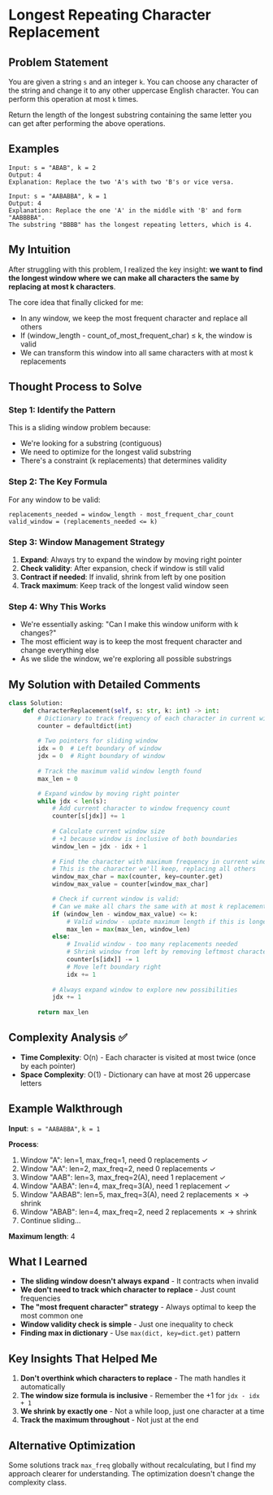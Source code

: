 # Longest Repeating Character Replacement

## Problem Statement
You are given a string `s` and an integer `k`. You can choose any character of the string and change it to any other uppercase English character. You can perform this operation at most `k` times.

Return the length of the longest substring containing the same letter you can get after performing the above operations.

## Examples
```
Input: s = "ABAB", k = 2
Output: 4
Explanation: Replace the two 'A's with two 'B's or vice versa.

Input: s = "AABABBA", k = 1
Output: 4
Explanation: Replace the one 'A' in the middle with 'B' and form "AABBBBA".
The substring "BBBB" has the longest repeating letters, which is 4.
```

## My Intuition
After struggling with this problem, I realized the key insight: **we want to find the longest window where we can make all characters the same by replacing at most k characters**.

The core idea that finally clicked for me:
- In any window, we keep the most frequent character and replace all others
- If (window_length - count_of_most_frequent_char) ≤ k, the window is valid
- We can transform this window into all same characters with at most k replacements

## Thought Process to Solve

### Step 1: Identify the Pattern
This is a sliding window problem because:
- We're looking for a substring (contiguous)
- We need to optimize for the longest valid substring
- There's a constraint (k replacements) that determines validity

### Step 2: The Key Formula
For any window to be valid:
```
replacements_needed = window_length - most_frequent_char_count
valid_window = (replacements_needed <= k)
```

### Step 3: Window Management Strategy
1. **Expand**: Always try to expand the window by moving right pointer
2. **Check validity**: After expansion, check if window is still valid
3. **Contract if needed**: If invalid, shrink from left by one position
4. **Track maximum**: Keep track of the longest valid window seen

### Step 4: Why This Works
- We're essentially asking: "Can I make this window uniform with k changes?"
- The most efficient way is to keep the most frequent character and change everything else
- As we slide the window, we're exploring all possible substrings

## My Solution with Detailed Comments
```python
class Solution:
    def characterReplacement(self, s: str, k: int) -> int:
        # Dictionary to track frequency of each character in current window
        counter = defaultdict(int)
        
        # Two pointers for sliding window
        idx = 0  # Left boundary of window
        jdx = 0  # Right boundary of window
        
        # Track the maximum valid window length found
        max_len = 0

        # Expand window by moving right pointer
        while jdx < len(s):
            # Add current character to window frequency count
            counter[s[jdx]] += 1
            
            # Calculate current window size
            # +1 because window is inclusive of both boundaries
            window_len = jdx - idx + 1
            
            # Find the character with maximum frequency in current window
            # This is the character we'll keep, replacing all others
            window_max_char = max(counter, key=counter.get)
            window_max_value = counter[window_max_char]

            # Check if current window is valid:
            # Can we make all chars the same with at most k replacements?
            if (window_len - window_max_value) <= k:
                # Valid window - update maximum length if this is longer
                max_len = max(max_len, window_len)
            else:
                # Invalid window - too many replacements needed
                # Shrink window from left by removing leftmost character
                counter[s[idx]] -= 1
                # Move left boundary right
                idx += 1
            
            # Always expand window to explore new possibilities
            jdx += 1
            
        return max_len
```

## Complexity Analysis ✅
- **Time Complexity**: O(n) - Each character is visited at most twice (once by each pointer)
- **Space Complexity**: O(1) - Dictionary can have at most 26 uppercase letters

## Example Walkthrough
**Input**: `s = "AABABBA"`, `k = 1`

**Process**:
1. Window "A": len=1, max_freq=1, need 0 replacements ✓
2. Window "AA": len=2, max_freq=2, need 0 replacements ✓
3. Window "AAB": len=3, max_freq=2(A), need 1 replacement ✓
4. Window "AABA": len=4, max_freq=3(A), need 1 replacement ✓
5. Window "AABAB": len=5, max_freq=3(A), need 2 replacements ✗ → shrink
6. Window "ABAB": len=4, max_freq=2, need 2 replacements ✗ → shrink
7. Continue sliding...

**Maximum length**: 4

## What I Learned
- **The sliding window doesn't always expand** - It contracts when invalid
- **We don't need to track which character to replace** - Just count frequencies
- **The "most frequent character" strategy** - Always optimal to keep the most common one
- **Window validity check is simple** - Just one inequality to check
- **Finding max in dictionary** - Use `max(dict, key=dict.get)` pattern

## Key Insights That Helped Me
1. **Don't overthink which characters to replace** - The math handles it automatically
2. **The window size formula is inclusive** - Remember the +1 for `jdx - idx + 1`
3. **We shrink by exactly one** - Not a while loop, just one character at a time
4. **Track the maximum throughout** - Not just at the end

## Alternative Optimization
Some solutions track `max_freq` globally without recalculating, but I find my approach clearer for understanding. The optimization doesn't change the complexity class.